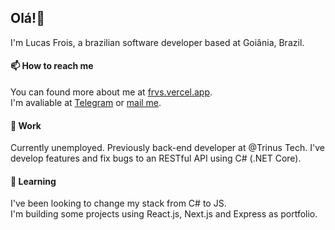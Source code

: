 ## Olá!👋

I'm Lucas Frois, a brazilian software developer based at Goiânia, Brazil.  

#### 📫 How to reach me
You can found more about me at [frvs.vercel.app](https://frvs.vercel.app/).  
I'm avaliable at [Telegram](t.me/lucas_frois) or [mail me](mailto:frois.dev@gmail.com).  

#### 👔 Work
Currently unemployed. Previously back-end developer at @Trinus Tech.
I've develop features and fix bugs to an RESTful API using C# (.NET Core).

#### 📖 Learning
I've been looking to change my stack from C# to JS.  
I'm building some projects using React.js, Next.js and Express as portfolio.  
